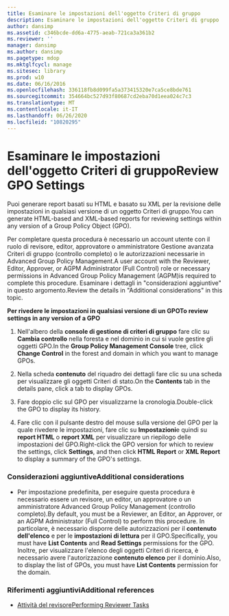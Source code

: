 ```yaml
---
title: Esaminare le impostazioni dell'oggetto Criteri di gruppo
description: Esaminare le impostazioni dell'oggetto Criteri di gruppo
author: dansimp
ms.assetid: c346bcde-dd6a-4775-aeab-721ca3a361b2
ms.reviewer: ''
manager: dansimp
ms.author: dansimp
ms.pagetype: mdop
ms.mktglfcycl: manage
ms.sitesec: library
ms.prod: w10
ms.date: 06/16/2016
ms.openlocfilehash: 336118fb8d099fa5a373415320e7ca5ce8bde761
ms.sourcegitcommit: 354664bc527d93f80687cd2eba70d1eea024c7c3
ms.translationtype: MT
ms.contentlocale: it-IT
ms.lasthandoff: 06/26/2020
ms.locfileid: "10820295"
---
```

# <span data-ttu-id="ac8ad-103">Esaminare le impostazioni dell'oggetto Criteri di gruppo</span><span class="sxs-lookup"><span data-stu-id="ac8ad-103">Review GPO Settings</span></span>


<span data-ttu-id="ac8ad-104">Puoi generare report basati su HTML e basato su XML per la revisione delle impostazioni in qualsiasi versione di un oggetto Criteri di gruppo.</span><span class="sxs-lookup"><span data-stu-id="ac8ad-104">You can generate HTML-based and XML-based reports for reviewing settings within any version of a Group Policy Object (GPO).</span></span>

<span data-ttu-id="ac8ad-105">Per completare questa procedura è necessario un account utente con il ruolo di revisore, editor, approvatore o amministratore Gestione avanzata Criteri di gruppo (controllo completo) o le autorizzazioni necessarie in Advanced Group Policy Management.</span><span class="sxs-lookup"><span data-stu-id="ac8ad-105">A user account with the Reviewer, Editor, Approver, or AGPM Administrator (Full Control) role or necessary permissions in Advanced Group Policy Management (AGPM)is required to complete this procedure.</span></span> <span data-ttu-id="ac8ad-106">Esaminare i dettagli in "considerazioni aggiuntive" in questo argomento.</span><span class="sxs-lookup"><span data-stu-id="ac8ad-106">Review the details in "Additional considerations" in this topic.</span></span>

**<span data-ttu-id="ac8ad-107">Per rivedere le impostazioni in qualsiasi versione di un GPO</span><span class="sxs-lookup"><span data-stu-id="ac8ad-107">To review settings in any version of a GPO</span></span>**

1.  <span data-ttu-id="ac8ad-108">Nell'albero della **console di gestione di criteri di gruppo** fare clic su **Cambia controllo** nella foresta e nel dominio in cui si vuole gestire gli oggetti GPO.</span><span class="sxs-lookup"><span data-stu-id="ac8ad-108">In the **Group Policy Management Console** tree, click **Change Control** in the forest and domain in which you want to manage GPOs.</span></span>

2.  <span data-ttu-id="ac8ad-109">Nella scheda **contenuto** del riquadro dei dettagli fare clic su una scheda per visualizzare gli oggetti Criteri di stato.</span><span class="sxs-lookup"><span data-stu-id="ac8ad-109">On the **Contents** tab in the details pane, click a tab to display GPOs.</span></span>

3.  <span data-ttu-id="ac8ad-110">Fare doppio clic sul GPO per visualizzarne la cronologia.</span><span class="sxs-lookup"><span data-stu-id="ac8ad-110">Double-click the GPO to display its history.</span></span>

4.  <span data-ttu-id="ac8ad-111">Fare clic con il pulsante destro del mouse sulla versione del GPO per la quale rivedere le impostazioni, fare clic su **Impostazioni**e quindi su **report HTML** o **report XML** per visualizzare un riepilogo delle impostazioni del GPO.</span><span class="sxs-lookup"><span data-stu-id="ac8ad-111">Right-click the GPO version for which to review the settings, click **Settings**, and then click **HTML Report** or **XML Report** to display a summary of the GPO's settings.</span></span>

### <span data-ttu-id="ac8ad-112">Considerazioni aggiuntive</span><span class="sxs-lookup"><span data-stu-id="ac8ad-112">Additional considerations</span></span>

-   <span data-ttu-id="ac8ad-113">Per impostazione predefinita, per eseguire questa procedura è necessario essere un revisore, un editor, un approvatore o un amministratore Advanced Group Policy Management (controllo completo).</span><span class="sxs-lookup"><span data-stu-id="ac8ad-113">By default, you must be a Reviewer, an Editor, an Approver, or an AGPM Administrator (Full Control) to perform this procedure.</span></span> <span data-ttu-id="ac8ad-114">In particolare, è necessario disporre delle autorizzazioni per il **contenuto dell'elenco** e per le **impostazioni di lettura** per il GPO.</span><span class="sxs-lookup"><span data-stu-id="ac8ad-114">Specifically, you must have **List Contents** and **Read Settings** permissions for the GPO.</span></span> <span data-ttu-id="ac8ad-115">Inoltre, per visualizzare l'elenco degli oggetti Criteri di ricerca, è necessario avere l'autorizzazione **contenuto elenco** per il dominio.</span><span class="sxs-lookup"><span data-stu-id="ac8ad-115">Also, to display the list of GPOs, you must have **List Contents** permission for the domain.</span></span>

### <span data-ttu-id="ac8ad-116">Riferimenti aggiuntivi</span><span class="sxs-lookup"><span data-stu-id="ac8ad-116">Additional references</span></span>

-   [<span data-ttu-id="ac8ad-117">Attività del revisore</span><span class="sxs-lookup"><span data-stu-id="ac8ad-117">Performing Reviewer Tasks</span></span>](performing-reviewer-tasks-agpm40.md)

 

 






